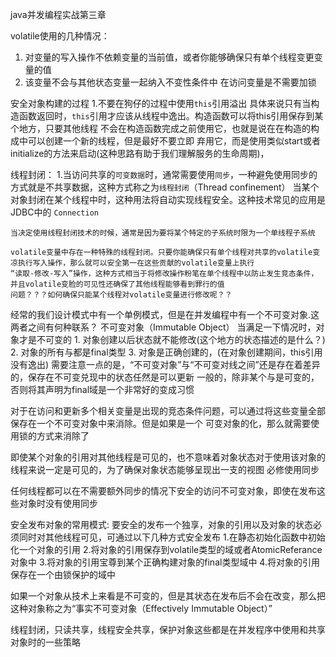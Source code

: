 java并发编程实战第三章

volatile使用的几种情况：
1. 对变量的写入操作不依赖变量的当前值，或者你能够确保只有单个线程变更变量的值
2. 该变量不会与其他状态变量一起纳入不变性条件中
在访问变量是不需要加锁

安全对象构建的过程
1.不要在狗仔的过程中使用`this`引用溢出
    具体来说只有当构造函数返回时，`this`引用才应该从线程中逸出。构造函数可以将this引用保存到某个地方，只要其他线程
    不会在构造函数完成之前使用它，也就是说在在构造的构成中可以创建一个新的线程，但是最好不要立即
    弃用它，而是使用类似start或者initialize的方法来启动(这种思路有助于我们理解服务的生命周期)，
    
    
线程封闭：
    1.当访问共享的`可变数据`时，通常需要使用`同步`，一种避免使用同步的方式就是不共享数据，这种方式称之为`线程封闭`（Thread confinement）
    当某个对象封闭在某个线程中时，这种用法将自动实现线程安全。这种技术常见的应用是JDBC中的 `Connection`  
    
    当决定使用线程封闭技术的时候，通常是因为要将某个特定的子系统时限为一个单线程子系统

    volatile变量中存在一种特殊的线程封闭。只要你能确保只有单个线程对共享的volatile变凉执行写入操作，那么就可以安全第一在这些贡献的volatile变量上执行
    “读取-修改-写入”操作，这种方式相当于将修改操作粉笔在单个线程中以防止发生竞态条件，并且volatile变脸的可见性还确保了其他线程能够看到罪行的值
    问题？？？如何确保只能某个线程对volatile变量进行修改呢？？ 

经常的我们设计模式中有一个单例模式，但是在并发编程中有一个不可变对象.这两者之间有何种联系？
不可变对象（Immutable Object）
当满足一下情况时，对象才是不可变的
    1. 对象创建以后状态就不能修改(这个地方的状态描述的是什么？)
    2. 对象的所有与都是final类型
    3. 对象是正确创建的，(在对象创建期间，this引用没有逸出)
 需要注意一点的是，“不可变对象”与“不可变对线之间”还是存在着差异的，保存在不可变兑现中的状态任然是可以更新
 一般的，除非某个与是可变的，否则将其声明为final域是一个非常好的变成习惯
 
 对于在访问和更新多个相关变量是出现的竞态条件问题，可以通过将这些变量全部保存在一个不可变对象中来消除。但是如果是一个
 可变对象的化，那么就需要使用锁的方式来消除了
 
   即使某个对象的引用对其他线程是可见的，也不意味着对象状态对于使用该对象的线程来说一定是可见的，为了确保对象状态能够呈现出一支的视图
   必修使用同步
   
   任何线程都可以在不需要额外同步的情况下安全的访问不可变对象，即使在发布这些对象时没有使用同步
   
 安全发布对象的常用模式:
    要安全的发布一个独享，对象的引用以及对象的状态必须同时对其他线程可见，可通过以下几种方式安全发布
    1.在静态初始化函数中初始化一个对象的引用
    2.将对象的引用保存到volatile类型的域或者AtomicReferance对象中
    3.将对象的引用宝尊到某个正确构建对象的final类型域中
    4.将对象的引用保存在一个由锁保护的域中
    
 如果一个对象从技术上来看是不可变的，但是其状态在发布后不会在改变，那么把这种对象称之为“事实不可变对象（Effectively Immutable Object）”   

线程封闭，只读共享，线程安全共享，保护对象这些都是在并发程序中使用和共享对象时的一些策略    